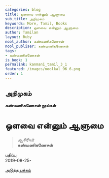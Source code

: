 ```yaml
---
categories: blog
title: ஒளவை என்னும் ஆளுமை
sub_title: அறிமுகம்
keywords: More, Tamil, Books
description: ஒளவை என்னும் ஆளுமை
author: Tamilan
layout: Ruby
nool_author: கண்மணிகணேசன்
nool_publiser: கண்மணிகணேசன்
tags: 
- கண்மணிகணேசன்
is_book: 1
permalink: kanmani_tamil_3_1
featured: /images/noolkal_96_6.png
order: 1
---
```



## அறிமுகம்

**கண்மணிகணேசன் நூல்கள்**

# ஒளவை என்னும் ஆளுமை

> ஆசிரியர்  
>  **கண்மணிகணேசன்**

பதிப்பு  
2019-08-25-

[அடுத்த பக்கம்](kanmani_tamil_3_2)